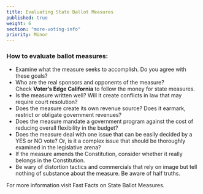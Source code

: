 ```yaml
---
title: Evaluating State Ballot Measures
published: true
weight: 6
section: "more-voting-info"
priority: Minor
---
```


### How to evaluate ballot measures:  
- Examine what the measure seeks to accomplish. Do you agree with these goals?
- Who are the real sponsors and opponents of the measure?  
	Check **Voter’s Edge California** to follow the money for state measures.  
- Is the measure written well? Will it create conflicts in law that may require court resolution?
- Does the measure create its own revenue source? Does it earmark, restrict or obligate government revenues?
- Does the measure mandate a government program against the cost of reducing overall flexibility in the budget?
- Does the measure deal with one issue that can be easily decided by a YES or NO vote? Or, is it a complex issue that should be thoroughly examined in the legislative arena?
- If the measure amends the Constitution, consider whether it really belongs in the Constitution.
- Be wary of distortion tactics and commercials that rely on image but tell nothing of substance about the measure. Be aware of half truths.  

For more information visit Fast Facts on State Ballot Measures.


